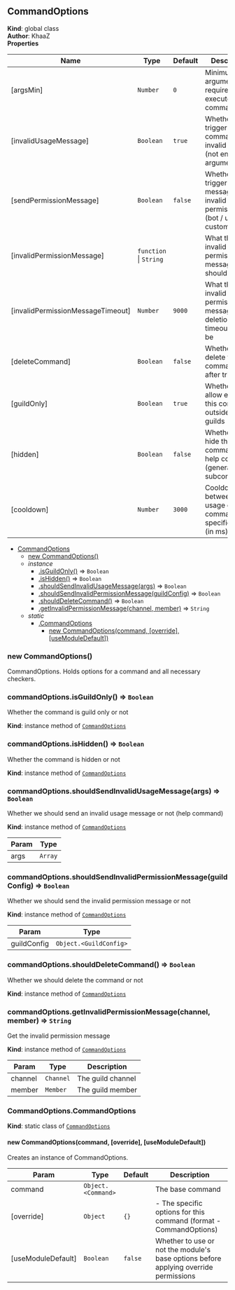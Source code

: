 <a name="CommandOptions"></a>

## CommandOptions
**Kind**: global class  
**Author**: KhaaZ  
**Properties**

| Name | Type | Default | Description |
| --- | --- | --- | --- |
| [argsMin] | <code>Number</code> | <code>0</code> | Minimum arguments required to execute the command |
| [invalidUsageMessage] | <code>Boolean</code> | <code>true</code> | Whether to trigger the help command on invalid usage (not enough arguments) |
| [sendPermissionMessage] | <code>Boolean</code> | <code>false</code> | Whether to trigger an error message on invalid permission (bot / user / custom etc) |
| [invalidPermissionMessage] | <code>function</code> \| <code>String</code> | <code></code> | What the invalid permission message should be |
| [invalidPermissionMessageTimeout] | <code>Number</code> | <code>9000</code> | What the invalid permission message deletion timeout should be |
| [deleteCommand] | <code>Boolean</code> | <code>false</code> | Whether to delete the command input after trigger |
| [guildOnly] | <code>Boolean</code> | <code>true</code> | Whether to allow executing this command outside of guilds |
| [hidden] | <code>Boolean</code> | <code>false</code> | Whether to hide this command from help command (general / subcommands) |
| [cooldown] | <code>Number</code> | <code>3000</code> | Cooldown betweeneach usage of this command for a specific user (in ms) |


* [CommandOptions](#CommandOptions)
    * [new CommandOptions()](#new_CommandOptions_new)
    * _instance_
        * [.isGuildOnly()](#CommandOptions+isGuildOnly) ⇒ <code>Boolean</code>
        * [.isHidden()](#CommandOptions+isHidden) ⇒ <code>Boolean</code>
        * [.shouldSendInvalidUsageMessage(args)](#CommandOptions+shouldSendInvalidUsageMessage) ⇒ <code>Boolean</code>
        * [.shouldSendInvalidPermissionMessage(guildConfig)](#CommandOptions+shouldSendInvalidPermissionMessage) ⇒ <code>Boolean</code>
        * [.shouldDeleteCommand()](#CommandOptions+shouldDeleteCommand) ⇒ <code>Boolean</code>
        * [.getInvalidPermissionMessage(channel, member)](#CommandOptions+getInvalidPermissionMessage) ⇒ <code>String</code>
    * _static_
        * [.CommandOptions](#CommandOptions.CommandOptions)
            * [new CommandOptions(command, [override], [useModuleDefault])](#new_CommandOptions.CommandOptions_new)

<a name="new_CommandOptions_new"></a>

### new CommandOptions()
CommandOptions.
Holds options for a command and all necessary checkers.

<a name="CommandOptions+isGuildOnly"></a>

### commandOptions.isGuildOnly() ⇒ <code>Boolean</code>
Whether the command is guild only or not

**Kind**: instance method of [<code>CommandOptions</code>](#CommandOptions)  
<a name="CommandOptions+isHidden"></a>

### commandOptions.isHidden() ⇒ <code>Boolean</code>
Whether the command is hidden or not

**Kind**: instance method of [<code>CommandOptions</code>](#CommandOptions)  
<a name="CommandOptions+shouldSendInvalidUsageMessage"></a>

### commandOptions.shouldSendInvalidUsageMessage(args) ⇒ <code>Boolean</code>
Whether we should send an invalid usage message or not (help command)

**Kind**: instance method of [<code>CommandOptions</code>](#CommandOptions)  

| Param | Type |
| --- | --- |
| args | <code>Array</code> | 

<a name="CommandOptions+shouldSendInvalidPermissionMessage"></a>

### commandOptions.shouldSendInvalidPermissionMessage(guildConfig) ⇒ <code>Boolean</code>
Whether we should send the invalid permission message or not

**Kind**: instance method of [<code>CommandOptions</code>](#CommandOptions)  

| Param | Type |
| --- | --- |
| guildConfig | <code>Object.&lt;GuildConfig&gt;</code> | 

<a name="CommandOptions+shouldDeleteCommand"></a>

### commandOptions.shouldDeleteCommand() ⇒ <code>Boolean</code>
Whether we should delete the command or not

**Kind**: instance method of [<code>CommandOptions</code>](#CommandOptions)  
<a name="CommandOptions+getInvalidPermissionMessage"></a>

### commandOptions.getInvalidPermissionMessage(channel, member) ⇒ <code>String</code>
Get the invalid permission message

**Kind**: instance method of [<code>CommandOptions</code>](#CommandOptions)  

| Param | Type | Description |
| --- | --- | --- |
| channel | <code>Channel</code> | The guild channel |
| member | <code>Member</code> | The guild member |

<a name="CommandOptions.CommandOptions"></a>

### CommandOptions.CommandOptions
**Kind**: static class of [<code>CommandOptions</code>](#CommandOptions)  
<a name="new_CommandOptions.CommandOptions_new"></a>

#### new CommandOptions(command, [override], [useModuleDefault])
Creates an instance of CommandOptions.


| Param | Type | Default | Description |
| --- | --- | --- | --- |
| command | <code>Object.&lt;Command&gt;</code> |  | The base command |
| [override] | <code>Object</code> | <code>{}</code> | - The specific options for this command (format - CommandOptions) |
| [useModuleDefault] | <code>Boolean</code> | <code>false</code> | Whether to use or not the module's base options before applying override permissions |

